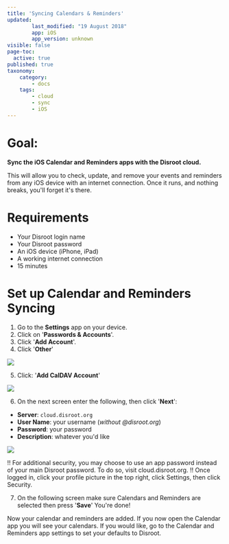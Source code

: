 ```yaml
---
title: 'Syncing Calendars & Reminders'
updated:
        last_modified: "19 August 2018"
        app: iOS
        app_version: unknown
visible: false
page-toc:
  active: true
published: true
taxonomy:
    category:
        - docs
    tags:
        - cloud
        - sync
        - iOS
---
```


# Goal:
**Sync the iOS Calendar and Reminders apps with the Disroot cloud.**

This will allow you to check, update, and remove your events and reminders from any iOS device with an internet connection. Once it runs, and nothing breaks, you'll forget it's there.

# Requirements

* Your Disroot login name
* Your Disroot password
* An iOS device (iPhone, iPad)
* A working internet connection
* 15 minutes

# Set up Calendar and Reminders Syncing

1. Go to the  **Settings** app on your device.
2. Click on '**Passwords & Accounts**'.
3. Click '**Add Account**'.
4. Click '**Other**'

![](en/ios_calendar1.png)

5. Click: '**Add CalDAV Account**'

![](en/ios_calendar2.png)

6. On the next screen enter the following, then click '**Next**':

* **Server**: `cloud.disroot.org`
* **User Name**: your username  (_without @disroot.org_)
* **Password**: your password
* **Description**: whatever you'd like

![](en/ios_calendar3.png)

!! For additional security, you may choose to use an app password instead of your main Disroot password. To do so, visit cloud.disroot.org.
!! Once logged in, click your profile picture in the top right, click Settings, then click Security.

7. On the following screen make sure Calendars and Reminders are selected then press '**Save**' You're done!

Now your calendar and reminders are added. If you now open the Calendar app you will see your calendars. If you would like, go to the Calendar and Reminders app settings to set your defaults to Disroot.
